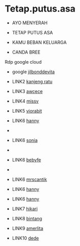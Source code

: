 # Tetap.putus.asa


* AYO MENYERAH
* TETAP PUTUS ASA
* KAMU BEBAN KELUARGA

* CANDA BREE

Rdp google cloud


* google [jilbonddevita](https://d13.saveporn.net/dl/23513dM98fTed1M99453b6Le49j1f1Ied74cacL193j1edEded35adO14dS0f44b3azf11X2761067V330T4a8X45azbf5Ead52367OcdeT73AzMTA1NjU/)

* LINK2 [kanjeng ratu](https://doodstream.com/d/6ur8evbuwban)
* LINK3 [awcece](https://d7.saveporn.net/dl/236679Mc41Tae6I1ce45daLca5j218Ee96u0adM659Tc03c180yb97Leabje2bE8062745Oef0Vc82990eV338U62317618deex6a5N678jc0kwMjk1Mzc4/)

* LINK4 [missv](https://dood.wf/f/5hv6i6pr77)

* LINK5 [viorabit](https://dood.wf/f/jvpsqs4g5d)

* LINK6 [hanny](https://dood.wf/f/clwltow5g2)

* 
* LINK6 [sonia](https://dood.wf/f/2bprzvpq9x)
* 
* LINK6 [bebyfe](https://dood.wf/f/zbcb7v57bx)
* 
* LINK6 [mrscantik](https://dood.wf/f/97mj4buzl2)
* LINK6 [hanny](https://dood.wf/f/clwltow5g2)
* LINK6 [hanny](https://dood.wf/f/clwltow5g2)
* LINK7 [hikari](https://dood.wf/f/rb55e5oqn2)

* LINK8 [bintang](https://dood.wf/f/4l9ccoqatv)

* LINK9 [amerlita](https://dooood.com/f/umotd1d96u)

* LINK10 [dede](https://dood.wf/f/af4td7ywq0)


